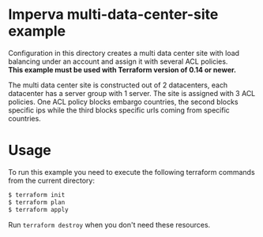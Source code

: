 # Imperva multi-data-center-site example

Configuration in this directory creates a multi data center site with load balancing under an account and assign it with several ACL policies.
</br><b>This example must be used with Terraform version of 0.14 or newer.</b>

The multi data center site is constructed out of 2 datacenters, each datacenter has a server group with 1 server.
The site is assigned with 3 ACL policies. One ACL policy blocks embargo countries, the second blocks specific ips while the third blocks specific urls coming
from specific countries.

# Usage

To run this example you need to execute the following terraform commands from the current directory:

```bash
$ terraform init
$ terraform plan
$ terraform apply
```

Run `terraform destroy` when you don't need these resources.